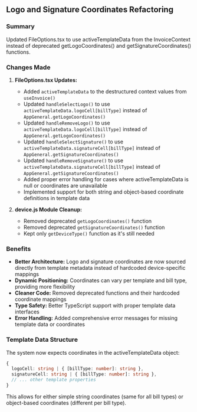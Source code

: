 ## Logo and Signature Coordinates Refactoring

### Summary

Updated FileOptions.tsx to use activeTemplateData from the InvoiceContext instead of deprecated getLogoCoordinates() and getSignatureCoordinates() functions.

### Changes Made

1. **FileOptions.tsx Updates:**

   - Added `activeTemplateData` to the destructured context values from `useInvoice()`
   - Updated `handleSelectLogo()` to use `activeTemplateData.logoCell[billType]` instead of `AppGeneral.getLogoCoordinates()`
   - Updated `handleRemoveLogo()` to use `activeTemplateData.logoCell[billType]` instead of `AppGeneral.getLogoCoordinates()`
   - Updated `handleSelectSignature()` to use `activeTemplateData.signatureCell[billType]` instead of `AppGeneral.getSignatureCoordinates()`
   - Updated `handleRemoveSignature()` to use `activeTemplateData.signatureCell[billType]` instead of `AppGeneral.getSignatureCoordinates()`
   - Added proper error handling for cases where activeTemplateData is null or coordinates are unavailable
   - Implemented support for both string and object-based coordinate definitions in template data

2. **device.js Module Cleanup:**
   - Removed deprecated `getLogoCoordinates()` function
   - Removed deprecated `getSignatureCoordinates()` function
   - Kept only `getDeviceType()` function as it's still needed

### Benefits

- **Better Architecture:** Logo and signature coordinates are now sourced directly from template metadata instead of hardcoded device-specific mappings
- **Dynamic Positioning:** Coordinates can vary per template and bill type, providing more flexibility
- **Cleaner Code:** Removed deprecated functions and their hardcoded coordinate mappings
- **Type Safety:** Better TypeScript support with proper template data interfaces
- **Error Handling:** Added comprehensive error messages for missing template data or coordinates

### Template Data Structure

The system now expects coordinates in the activeTemplateData object:

```typescript
{
  logoCell: string | { [billType: number]: string },
  signatureCell: string | { [billType: number]: string },
  // ... other template properties
}
```

This allows for either simple string coordinates (same for all bill types) or object-based coordinates (different per bill type).
